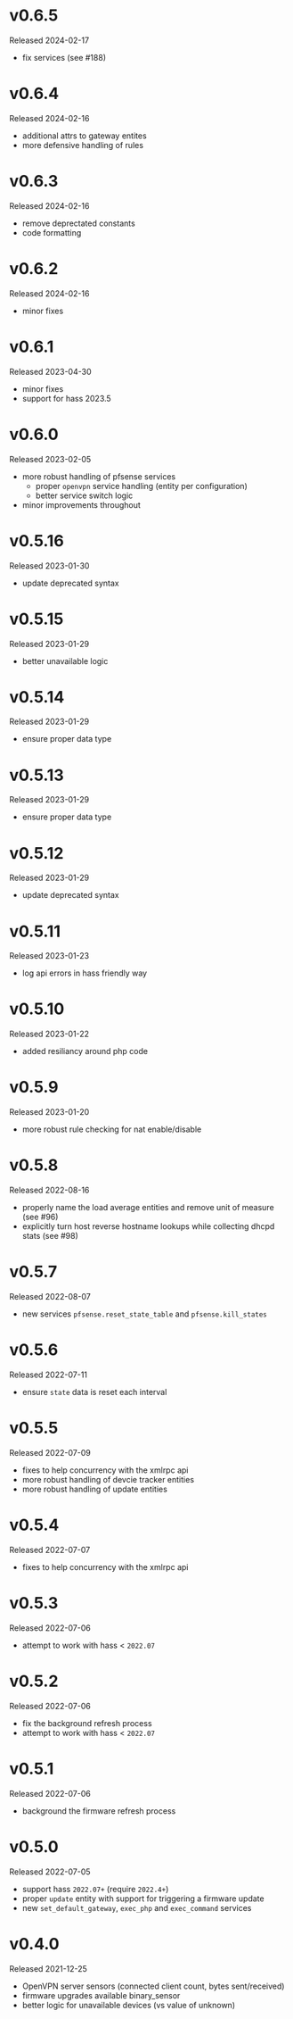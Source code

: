 # v0.6.5

Released 2024-02-17

- fix services (see #188)

# v0.6.4

Released 2024-02-16

- additional attrs to gateway entites
- more defensive handling of rules

# v0.6.3

Released 2024-02-16

- remove deprectated constants
- code formatting

# v0.6.2

Released 2024-02-16

- minor fixes

# v0.6.1

Released 2023-04-30

- minor fixes
- support for hass 2023.5

# v0.6.0

Released 2023-02-05

- more robust handling of pfsense services
  - proper `openvpn` service handling (entity per configuration)
  - better service switch logic
- minor improvements throughout

# v0.5.16

Released 2023-01-30

- update deprecated syntax

# v0.5.15

Released 2023-01-29

- better unavailable logic

# v0.5.14

Released 2023-01-29

- ensure proper data type

# v0.5.13

Released 2023-01-29

- ensure proper data type

# v0.5.12

Released 2023-01-29

- update deprecated syntax

# v0.5.11

Released 2023-01-23

- log api errors in hass friendly way

# v0.5.10

Released 2023-01-22

- added resiliancy around php code

# v0.5.9

Released 2023-01-20

- more robust rule checking for nat enable/disable

# v0.5.8

Released 2022-08-16

- properly name the load average entities and remove unit of measure (see #96)
- explicitly turn host reverse hostname lookups while collecting dhcpd stats (see #98)

# v0.5.7

Released 2022-08-07

- new services `pfsense.reset_state_table` and `pfsense.kill_states`

# v0.5.6

Released 2022-07-11

- ensure `state` data is reset each interval

# v0.5.5

Released 2022-07-09

- fixes to help concurrency with the xmlrpc api
- more robust handling of devcie tracker entities
- more robust handling of update entities

# v0.5.4

Released 2022-07-07

- fixes to help concurrency with the xmlrpc api

# v0.5.3

Released 2022-07-06

- attempt to work with hass < `2022.07`

# v0.5.2

Released 2022-07-06

- fix the background refresh process
- attempt to work with hass < `2022.07`

# v0.5.1

Released 2022-07-06

- background the firmware refresh process

# v0.5.0

Released 2022-07-05

- support hass `2022.07+` (require `2022.4+`)
- proper `update` entity with support for triggering a firmware update
- new `set_default_gateway`, `exec_php` and `exec_command` services

# v0.4.0

Released 2021-12-25

- OpenVPN server sensors (connected client count, bytes sent/received)
- firmware upgrades available binary_sensor
- better logic for unavailable devices (vs value of unknown)
